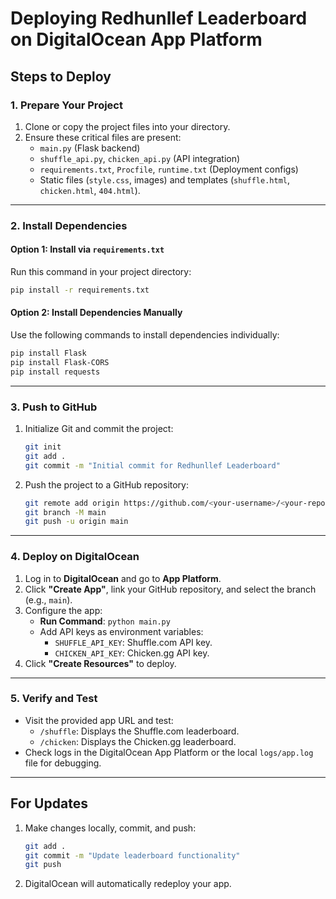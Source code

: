 # Deploying Redhunllef Leaderboard on DigitalOcean App Platform

## **Steps to Deploy**

### **1. Prepare Your Project**
1. Clone or copy the project files into your directory.
2. Ensure these critical files are present:
   - `main.py` (Flask backend)
   - `shuffle_api.py`, `chicken_api.py` (API integration)
   - `requirements.txt`, `Procfile`, `runtime.txt` (Deployment configs)
   - Static files (`style.css`, images) and templates (`shuffle.html`, `chicken.html`, `404.html`).

---

### **2. Install Dependencies**
#### Option 1: Install via `requirements.txt`
Run this command in your project directory:
```bash
pip install -r requirements.txt
```

#### Option 2: Install Dependencies Manually
Use the following commands to install dependencies individually:
```bash
pip install Flask
pip install Flask-CORS
pip install requests
```

---

### **3. Push to GitHub**
1. Initialize Git and commit the project:
   ```bash
   git init
   git add .
   git commit -m "Initial commit for Redhunllef Leaderboard"
   ```
2. Push the project to a GitHub repository:
   ```bash
   git remote add origin https://github.com/<your-username>/<your-repo>.git
   git branch -M main
   git push -u origin main
   ```

---

### **4. Deploy on DigitalOcean**
1. Log in to **DigitalOcean** and go to **App Platform**.
2. Click **"Create App"**, link your GitHub repository, and select the branch (e.g., `main`).
3. Configure the app:
   - **Run Command**: `python main.py`
   - Add API keys as environment variables:
     - `SHUFFLE_API_KEY`: Shuffle.com API key.
     - `CHICKEN_API_KEY`: Chicken.gg API key.
4. Click **"Create Resources"** to deploy.

---

### **5. Verify and Test**
- Visit the provided app URL and test:
  - `/shuffle`: Displays the Shuffle.com leaderboard.
  - `/chicken`: Displays the Chicken.gg leaderboard.
- Check logs in the DigitalOcean App Platform or the local `logs/app.log` file for debugging.

---

## **For Updates**
1. Make changes locally, commit, and push:
   ```bash
   git add .
   git commit -m "Update leaderboard functionality"
   git push
   ```
2. DigitalOcean will automatically redeploy your app.